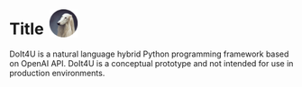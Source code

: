 <div style="display:flex;align-items:center;">
<h1 style="display:inline-block;">Title</h1>
<img src="logo.png" alt="alt text" width="50" style="margin-left:10px;"/>
</div>
DoIt4U is a natural language hybrid Python programming framework based on OpenAI API. DoIt4U is a conceptual prototype and not intended for use in production environments.





